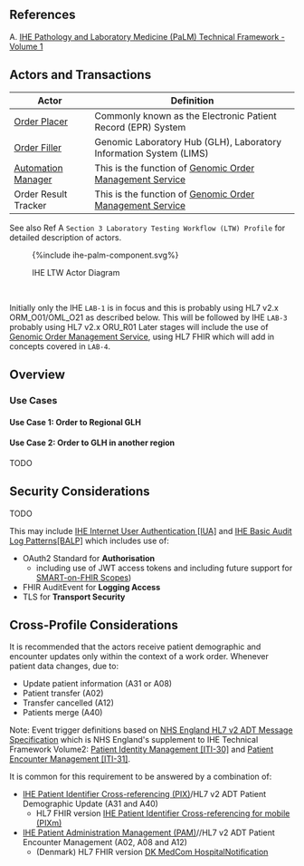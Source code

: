 
## References 

A. [IHE Pathology and Laboratory Medicine (PaLM) Technical Framework - Volume 1](https://www.ihe.net/uploadedFiles/Documents/PaLM/IHE_PaLM_TF_Vol1.pdf) 

## Actors and Transactions

| Actor                                                        | Definition                                                                                                                                       |
|--------------------------------------------------------------|--------------------------------------------------------------------------------------------------------------------------------------------------|
| [Order Placer](ActorDefinition-OrderPlacer.html)             | Commonly known as the Electronic Patient Record (EPR) System                                                                                     |
| [Order Filler](ActorDefinition-OrderFiller.html)             | Genomic Laboratory Hub (GLH), Laboratory Information System (LIMS)                                                                               |
| [Automation Manager](ActorDefinition-AutomationManager.html) | This is the function of [Genomic Order Management Service](https://digital.nhs.uk/developer/api-catalogue/genomic-order-management-service-fhir) |
| Order Result Tracker                                         | This is the function of [Genomic Order Management Service](https://digital.nhs.uk/developer/api-catalogue/genomic-order-management-service-fhir) |

See also Ref A `Section 3 Laboratory Testing Workflow (LTW) Profile` for detailed description of actors.

<figure>
{%include ihe-palm-component.svg%}
<p id="fX.X.X.X-X" class="figureTitle">IHE LTW Actor Diagram</p>
</figure>
<br clear="all">

Initially only the IHE `LAB-1` is in focus and this is probably using HL7 v2.x ORM_O01/OML_O21 as described below.
This will be followed by IHE `LAB-3` probably using HL7 v2.x ORU_R01
Later stages will include the use of [Genomic Order Management Service](https://digital.nhs.uk/developer/api-catalogue/genomic-order-management-service-fhir), using HL7 FHIR which will add in concepts covered in `LAB-4`.

## Overview

### Use Cases

#### Use Case 1: Order to Regional GLH



#### Use Case 2: Order to GLH in another region

TODO

## Security Considerations

TODO 

This may include [IHE Internet User Authentication [IUA]](https://profiles.ihe.net/ITI/IUA/index.html) and [IHE Basic Audit Log Patterns[BALP]](https://profiles.ihe.net/ITI/BALP/index.html) which includes use of:

- OAuth2 Standard for **Authorisation**
  - including use of JWT access tokens and including future support for [SMART-on-FHIR Scopes](https://build.fhir.org/ig/HL7/smart-app-launch/scopes-and-launch-context.html))
- FHIR AuditEvent for **Logging Access**
- TLS for **Transport Security**

## Cross-Profile Considerations

It is recommended that the actors receive patient demographic and encounter updates only within the
context of a work order. Whenever patient data changes, due to:

- Update patient information (A31 or A08)
- Patient transfer (A02)
- Transfer cancelled (A12)
- Patients merge (A40)

Note: Event trigger definitions based on [NHS England HL7 v2 ADT Message Specification](https://drive.google.com/drive/folders/1FRkyZvWpZB1nCKbvQbo-eW_q9VtlR3Ws) which is NHS England's supplement to IHE Technical Framework Volume2: [Patient Identity Management [ITI-30]](https://profiles.ihe.net/ITI/TF/Volume2/ITI-30.html) and  [Patient Encounter Management [ITI-31]](https://profiles.ihe.net/ITI/TF/Volume2/ITI-31.html).

It is common for this requirement to be answered by a combination of:

- [IHE Patient Identifier Cross-referencing (PIX)](https://profiles.ihe.net/ITI/TF/Volume1/ch-5.html)/HL7 v2 ADT Patient Demographic Update (A31 and A40)
  - HL7 FHIR version [IHE Patient Identifier Cross-referencing for mobile (PIXm)](https://profiles.ihe.net/ITI/PIXm/index.html)
- [IHE Patient Administration Management (PAM)](https://profiles.ihe.net/ITI/TF/Volume1/ch-14.html)//HL7 v2 ADT Patient Encounter Management (A02, A08 and A12)
  - (Denmark) HL7 FHIR version [DK MedCom HospitalNotification](https://medcomfhir.dk/ig/hospitalnotification/)






